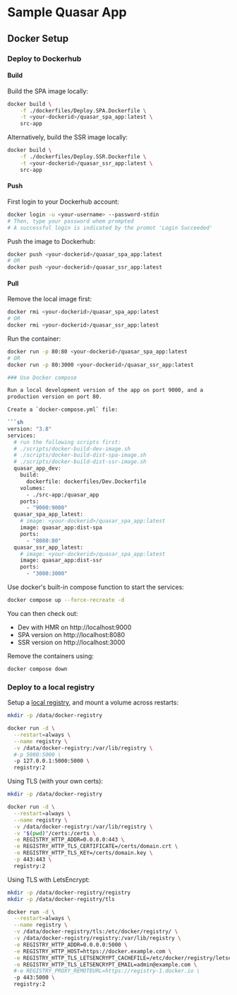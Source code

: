 # Sample Quasar App

## Docker Setup

### Deploy to Dockerhub

#### Build

Build the SPA image locally:

```sh
docker build \
    -f ./dockerfiles/Deploy.SPA.Dockerfile \
    -t <your-dockerid>/quasar_spa_app:latest \
    src-app
```

Alternatively, build the SSR image locally:

```sh
docker build \
    -f ./dockerfiles/Deploy.SSR.Dockerfile \
    -t <your-dockerid>/quasar_ssr_app:latest \
    src-app
```

#### Push

First login to your Dockerhub account:

```sh
docker login -u <your-username> --password-stdin
# Then, type your password whem prompted
# A successful login is indicated by the promot 'Login Succeeded'
```

Push the image to Dockerhub:

```sh
docker push <your-dockerid>/quasar_spa_app:latest
# OR
docker push <your-dockerid>/quasar_ssr_app:latest
```

#### Pull

Remove the local image first:

```sh
docker rmi <your-dockerid>/quasar_spa_app:latest
# OR
docker rmi <your-dockerid>/quasar_ssr_app:latest
```

Run the container:

```sh
docker run -p 80:80 <your-dockerid>/quasar_spa_app:latest
# OR
docker run -p 80:3000 <your-dockerid>/quasar_ssr_app:latest

### Use Docker compose

Run a local development version of the app on port 9000, and a
production version on port 80.

Create a `docker-compose.yml` file:

```sh
version: "3.8"
services:
  # run the following scripts first:
  # ./scripts/docker-build-dev-image.sh
  # ./scripts/docker-build-dist-spa-image.sh
  # ./scripts/docker-build-dist-ssr-image.sh
  quasar_app_dev:
    build:
      dockerfile: dockerfiles/Dev.Dockerfile
    volumes:
      - ./src-app:/quasar_app
    ports:
      - "9000:9000"
  quasar_spa_app_latest:
    # image: <your-dockerid>/quasar_spa_app:latest
    image: quasar_app:dist-spa
    ports:
      - "8080:80"
  quasar_ssr_app_latest:
    # image: <your-dockerid>/quasar_spa_app:latest
    image: quasar_app:dist-ssr
    ports:
      - "3000:3000"
```

Use docker's built-in compose function to start the services:

```sh
docker compose up --force-recreate -d
```

You can then check out:

- Dev with HMR on http://localhost:9000
- SPA version on http://localhost:8080
- SSR version on http://localhost:3000

Remove the containers using:

```sh
docker compose down
```

### Deploy to a local registry

Setup a [local registry](https://docs.docker.com/registry/deploying/), and mount a volume across restarts:

```sh
mkdir -p /data/docker-registry

docker run -d \
  --restart=always \
  --name registry \
  -v /data/docker-registry:/var/lib/registry \
  #-p 5000:5000 \
  -p 127.0.0.1:5000:5000 \
  registry:2
```

Using TLS (with your own certs):

```sh
mkdir -p /data/docker-registry

docker run -d \
  --restart=always \
  --name registry \
  -v /data/docker-registry:/var/lib/registry \
  -v "$(pwd)"/certs:/certs \
  -e REGISTRY_HTTP_ADDR=0.0.0.0:443 \
  -e REGISTRY_HTTP_TLS_CERTIFICATE=/certs/domain.crt \
  -e REGISTRY_HTTP_TLS_KEY=/certs/domain.key \
  -p 443:443 \
  registry:2
```

Using TLS with LetsEncrypt:

```sh
mkdir -p /data/docker-registry/registry
mkdir -p /data/docker-registry/tls

docker run -d \
  --restart=always \
  --name registry \
  -v /data/docker-registry/tls:/etc/docker/registry/ \
  -v /data/docker-registry/registry:/var/lib/registry \
  -e REGISTRY_HTTP_ADDR=0.0.0.0:5000 \
  -e REGISTRY_HTTP_HOST=https://docker.example.com \
  -e REGISTRY_HTTP_TLS_LETSENCRYPT_CACHEFILE=/etc/docker/registry/letsencrypt.json \
  -e REGISTRY_HTTP_TLS_LETSENCRYPT_EMAIL=admin@example.com \
  #-e REGISTRY_PROXY_REMOTEURL=https://registry-1.docker.io \
  -p 443:5000 \
  registry:2
```
